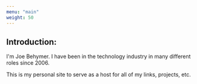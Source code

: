 ```yaml
---
menu: "main"
weight: 50
---
```

## Introduction:
I'm Joe Behymer. I have been in the technology industry in many different roles since 2006. 

This is my personal site to serve as a host for all of my links, projects, etc. 